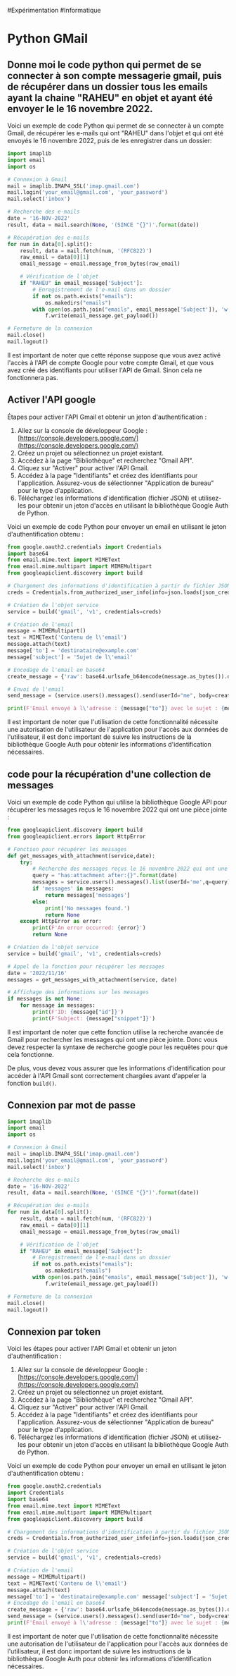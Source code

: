 #Expérimentation #Informatique 
# Python GMail
## Donne moi le code python qui permet de se connecter à son compte messagerie gmail, puis de récupérer dans un dossier tous les emails ayant la chaine "RAHEU" en objet et ayant été envoyer le le 16 novembre 2022.

Voici un exemple de code Python qui permet de se connecter à un compte Gmail, de récupérer les e-mails qui ont "RAHEU" dans l'objet et qui ont été envoyés le 16 novembre 2022, puis de les enregistrer dans un dossier:

```python
import imaplib
import email
import os

# Connexion à Gmail
mail = imaplib.IMAP4_SSL('imap.gmail.com')
mail.login('your_email@gmail.com', 'your_password')
mail.select('inbox')

# Recherche des e-mails
date = '16-NOV-2022'
result, data = mail.search(None, '(SINCE "{}")'.format(date))

# Récupération des e-mails
for num in data[0].split():
    result, data = mail.fetch(num, '(RFC822)')
    raw_email = data[0][1]
    email_message = email.message_from_bytes(raw_email)

    # Vérification de l'objet
    if "RAHEU" in email_message['Subject']:
        # Enregistrement de l'e-mail dans un dossier
        if not os.path.exists("emails"):
            os.makedirs("emails")
        with open(os.path.join("emails", email_message['Subject']), 'w') as f:
            f.write(email_message.get_payload())

# Fermeture de la connexion
mail.close()
mail.logout()
```

Il est important de noter que cette réponse suppose que vous avez activé l'accès à l'API de compte Google pour votre compte Gmail, et que vous avez créé des identifiants pour utiliser l'API de Gmail. Sinon cela ne fonctionnera pas.

## Activer l'API google

Étapes pour activer l'API Gmail et obtenir un jeton d'authentification :

1.  Allez sur la console de développeur Google : [https://console.developers.google.com/](https://console.developers.google.com/)
2.  Créez un projet ou sélectionnez un projet existant.
3.  Accédez à la page "Bibliothèque" et recherchez "Gmail API".
4.  Cliquez sur "Activer" pour activer l'API Gmail.
5.  Accédez à la page "Identifiants" et créez des identifiants pour l'application. Assurez-vous de sélectionner "Application de bureau" pour le type d'application.
6.  Téléchargez les informations d'identification (fichier JSON) et utilisez-les pour obtenir un jeton d'accès en utilisant la bibliothèque Google Auth de Python.

Voici un exemple de code Python pour envoyer un email en utilisant le jeton d'authentification obtenu :

```python
from google.oauth2.credentials import Credentials
import base64
from email.mime.text import MIMEText
from email.mime.multipart import MIMEMultipart
from googleapiclient.discovery import build

# Chargement des informations d'identification à partir du fichier JSON
creds = Credentials.from_authorized_user_info(info=json.loads(json_creds))

# Création de l'objet service
service = build('gmail', 'v1', credentials=creds)

# Création de l'email
message = MIMEMultipart()
text = MIMEText('Contenu de l\'email')
message.attach(text)
message['to'] = 'destinataire@example.com'
message['subject'] = 'Sujet de l\'email'

# Encodage de l'email en base64
create_message = {'raw': base64.urlsafe_b64encode(message.as_bytes()).decode()}

# Envoi de l'email
send_message = (service.users().messages().send(userId="me", body=create_message).execute())

print(F'Email envoyé à l\'adresse : {message["to"]} avec le sujet : {message["subject"]}')
```
Il est important de noter que l'utilisation de cette fonctionnalité nécessite une autorisation de l'utilisateur de l'application pour l'accès aux données de l'utilisateur, il est donc important de suivre les instructions de la bibliothèque Google Auth pour obtenir les informations d'identification nécessaires.

## code pour la récupération d'une collection de messages

Voici un exemple de code Python qui utilise la bibliothèque Google API pour récupérer les messages reçus le 16 novembre 2022 qui ont une pièce jointe :

```python
from googleapiclient.discovery import build
from googleapiclient.errors import HttpError

# Fonction pour récupérer les messages
def get_messages_with_attachment(service,date):
    try:
        # Recherche des messages reçus le 16 novembre 2022 qui ont une pièce jointe
        query = "has:attachment after:{}".format(date)
        messages = service.users().messages().list(userId='me',q=query).execute()
        if 'messages' in messages:
            return messages['messages']
        else:
            print('No messages found.')
            return None
    except HttpError as error:
        print(F'An error occurred: {error}')
        return None

# Création de l'objet service
service = build('gmail', 'v1', credentials=creds)

# Appel de la fonction pour récupérer les messages
date = '2022/11/16'
messages = get_messages_with_attachment(service, date)

# Affichage des informations sur les messages
if messages is not None:
    for message in messages:
        print(F'ID: {message["id"]}')
        print(F'Subject: {message["snippet"]}')
```
Il est important de noter que cette fonction utilise la recherche avancée de Gmail pour rechercher les messages qui ont une pièce jointe. Donc vous devez respecter la syntaxe de recherche google pour les requêtes pour que cela fonctionne.

De plus, vous devez vous assurer que les informations d'identification pour accéder à l'API Gmail sont correctement chargées avant d'appeler la fonction `build()`.

## Connexion par mot de passe
```python
import imaplib
import email
import os

# Connexion à Gmail
mail = imaplib.IMAP4_SSL('imap.gmail.com')
mail.login('your_email@gmail.com', 'your_password')
mail.select('inbox')

# Recherche des e-mails
date = '16-NOV-2022'
result, data = mail.search(None, '(SINCE "{}")'.format(date))

# Récupération des e-mails
for num in data[0].split():
    result, data = mail.fetch(num, '(RFC822)')
    raw_email = data[0][1]
    email_message = email.message_from_bytes(raw_email)

    # Vérification de l'objet
    if "RAHEU" in email_message['Subject']:
        # Enregistrement de l'e-mail dans un dossier
        if not os.path.exists("emails"):
            os.makedirs("emails")
        with open(os.path.join("emails", email_message['Subject']), 'w') as f:
            f.write(email_message.get_payload())

# Fermeture de la connexion
mail.close()
mail.logout()
```

## Connexion par token

Voici les étapes pour activer l'API Gmail et obtenir un jeton d'authentification :

1.  Allez sur la console de développeur Google : [https://console.developers.google.com/](https://console.developers.google.com/)
2.  Créez un projet ou sélectionnez un projet existant.
3.  Accédez à la page "Bibliothèque" et recherchez "Gmail API".
4.  Cliquez sur "Activer" pour activer l'API Gmail.
5.  Accédez à la page "Identifiants" et créez des identifiants pour l'application. Assurez-vous de sélectionner "Application de bureau" pour le type d'application.
6.  Téléchargez les informations d'identification (fichier JSON) et utilisez-les pour obtenir un jeton d'accès en utilisant la bibliothèque Google Auth de Python.

Voici un exemple de code Python pour envoyer un email en utilisant le jeton d'authentification obtenu :

```python
from google.oauth2.credentials
import Credentials
import base64
from email.mime.text import MIMEText
from email.mime.multipart import MIMEMultipart
from googleapiclient.discovery import build 

# Chargement des informations d'identification à partir du fichier JSON
creds = Credentials.from_authorized_user_info(info=json.loads(json_creds))

# Création de l'objet service 
service = build('gmail', 'v1', credentials=creds)

# Création de l'email 
message = MIMEMultipart()
text = MIMEText('Contenu de l\'email')
message.attach(text)
message['to'] = 'destinataire@example.com' message['subject'] = 'Sujet de l\'email'
# Encodage de l'email en base64 
create_message = {'raw': base64.urlsafe_b64encode(message.as_bytes()).decode()}  # Envoi de l'email 
send_message = (service.users().messages().send(userId="me", body=create_message).execute())
print(F'Email envoyé à l\'adresse : {message["to"]} avec le sujet : {message["subject"]}')
```

Il est important de noter que l'utilisation de cette fonctionnalité nécessite une autorisation de l'utilisateur de l'application pour l'accès aux données de l'utilisateur, il est donc important de suivre les instructions de la bibliothèque Google Auth pour obtenir les informations d'identification nécessaires.